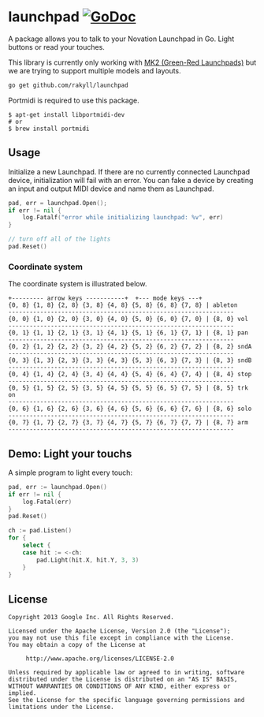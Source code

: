# launchpad [![GoDoc](https://godoc.org/github.com/rakyll/launchpad?status.svg)](https://godoc.org/github.com/rakyll/launchpad)
A package allows you to talk to your Novation Launchpad in Go. Light buttons
or read your touches.

This library is currently only working with [MK2 (Green-Red Launchpads)](https://www.amazon.com/Novation-Launchpad-Compact-Controller-Ableton/dp/B00W5F3GJ0/ref=pd_sbs_267_1?_encoding=UTF8&pd_rd_i=B00W5F3GJ0&pd_rd_r=YXPHNPQ3SDPVSZBQSPF1&pd_rd_w=p6G73&pd_rd_wg=orYDX&psc=1&refRID=YXPHNPQ3SDPVSZBQSPF1) but we are trying to support multiple models and layouts.

~~~ sh
go get github.com/rakyll/launchpad
~~~

Portmidi is required to use this package.

```
$ apt-get install libportmidi-dev
# or
$ brew install portmidi
```

## Usage
Initialize a new Launchpad. If there are no currently connected Launchpad
device, initialization will fail with an error. You can fake a device by
creating an input and output MIDI device and name them as Launchpad.
~~~ go
pad, err = launchpad.Open();
if err != nil {
    log.Fatalf("error while initializing launchpad: %v", err)
}

// turn off all of the lights
pad.Reset()
~~~

### Coordinate system

The coordinate system is illustrated below.
~~~
+--------- arrow keys -----------+  +--- mode keys ---+
{0, 8} {1, 8} {2, 8} {3, 8} {4, 8} {5, 8} {6, 8} {7, 8} | ableton
----------------------------------------------------------------
{0, 0} {1, 0} {2, 0} {3, 0} {4, 0} {5, 0} {6, 0} {7, 0} | {8, 0} vol
----------------------------------------------------------------
{0, 1} {1, 1} {2, 1} {3, 1} {4, 1} {5, 1} {6, 1} {7, 1} | {8, 1} pan
----------------------------------------------------------------
{0, 2} {1, 2} {2, 2} {3, 2} {4, 2} {5, 2} {6, 2} {7, 2} | {8, 2} sndA
----------------------------------------------------------------
{0, 3} {1, 3} {2, 3} {3, 3} {4, 3} {5, 3} {6, 3} {7, 3} | {8, 3} sndB
----------------------------------------------------------------
{0, 4} {1, 4} {2, 4} {3, 4} {4, 4} {5, 4} {6, 4} {7, 4} | {8, 4} stop
----------------------------------------------------------------
{0, 5} {1, 5} {2, 5} {3, 5} {4, 5} {5, 5} {6, 5} {7, 5} | {8, 5} trk on
----------------------------------------------------------------
{0, 6} {1, 6} {2, 6} {3, 6} {4, 6} {5, 6} {6, 6} {7, 6} | {8, 6} solo
----------------------------------------------------------------
{0, 7} {1, 7} {2, 7} {3, 7} {4, 7} {5, 7} {6, 7} {7, 7} | {8, 7} arm
----------------------------------------------------------------
~~~

## Demo: Light your touchs

A simple program to light every touch:

~~~ go
pad, err := launchpad.Open()
if err != nil {
    log.Fatal(err)
}
pad.Reset()

ch := pad.Listen()
for {
	select {
	case hit := <-ch:
		pad.Light(hit.X, hit.Y, 3, 3)
	}
}
~~~
    
## License
    Copyright 2013 Google Inc. All Rights Reserved.
    
    Licensed under the Apache License, Version 2.0 (the "License");
    you may not use this file except in compliance with the License.
    You may obtain a copy of the License at
    
         http://www.apache.org/licenses/LICENSE-2.0
    
    Unless required by applicable law or agreed to in writing, software
    distributed under the License is distributed on an "AS IS" BASIS,
    WITHOUT WARRANTIES OR CONDITIONS OF ANY KIND, either express or implied.
    See the License for the specific language governing permissions and
    limitations under the License.
